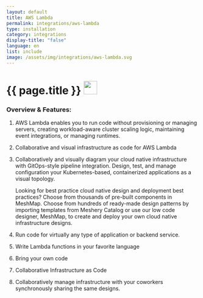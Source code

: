 ```yaml
---
layout: default
title: AWS Lambda
permalink: integrations/aws-lambda
type: installation
category: integrations
display-title: "false"
language: en
list: include
image: /assets/img/integrations/aws-lambda.svg
---
```


<h1>{{ page.title }} <img src="{{ page.image }}" style="width: 35px; height: 35px;" /></h1>


<!-- This needs replaced with the Category property, not the sub-category.
 #### Category: aws-lambda-controller -->

### Overview & Features:
1. AWS Lambda enables you to run code without provisioning or managing servers, creating workload-aware cluster scaling logic, maintaining event integrations, or managing runtimes.

2. Collaborative and visual infrastructure as code for AWS Lambda

4. 
    Collaboratively and visually diagram your cloud native infrastructure with GitOps-style pipeline integration. Design, test, and manage configuration your Kubernetes-based, containerized applications as a visual topology.



    Looking for best practice cloud native design and deployment best practices? Choose from thousands of pre-built components in MeshMap. Choose from hundreds of ready-made design patterns by importing templates from Meshery Catalog or use our low code designer, MeshMap, to create and deploy your own cloud native infrastructure designs.



5. Run code for virtually any type of application or backend service. 

6. Write Lambda functions in your favorite language 

7. Bring your own code

8. Collaborative Infrastructure as Code

9. Collaboratively manage infrastructure with your coworkers synchronously sharing the same designs.

